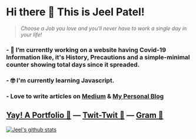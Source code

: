 # Hi there 👋 This is Jeel Patel!
 > *Choose a Job you love and you'll never have to work a single day in your life!*
### - 🔭 I’m currently working on a website having Covid-19 Information like, it's History, Precautions and a simple-minimal counter showing total days since it spreaded.
### - 🤓 I'm currently learning Javascript.
### - Love to write articles on [Medium](https://medium.com/@jeelpatel17) & [My Personal Blog](http://paperpixel.synergize.co)

## [Yay! A Portfolio 👀](https://jeelpatel.ml) — [Twit-Twit 🐤](https://twitter.com/70r65eL) — [Gram 📸](https://instagram.com/thisisjeelpatel)

[![Jeel's github stats](https://github-readme-stats.vercel.app/api?username=jeelpatel17)](https://github.com/jeelpatel17/github-readme-stats)
